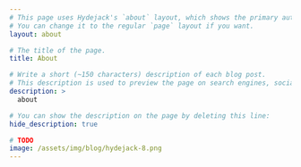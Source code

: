 ```yaml
---
# This page uses Hydejack's `about` layout, which shows the primary author's picture and about text at the top.
# You can change it to the regular `page` layout if you want.
layout: about

# The title of the page.
title: About

# Write a short (~150 characters) description of each blog post.
# This description is used to preview the page on search engines, social media, etc.
description: >
  about

# You can show the description on the page by deleting this line:
hide_description: true

# TODO
image: /assets/img/blog/hydejack-8.png
---
```


